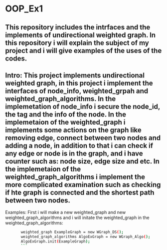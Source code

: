 # OOP_Ex1
This repository includes the intrfaces and the implements of undirectional weighted graph.
In this repository i will explain the subject of my project and i will give examples of the uses of the codes.
-----------------------------------------------------------------------------------------------------------------------------------------------------------------------------------

Intro:
This project implements undirectional weighted graph, in this project i implement the interfaces of node_info, weighted_grpah and weighted_graph_algorithms.
In the implemetation of node_info i  secure the node_id, the tag and the info of the node.
In the implemetaion of the weighted_graph i implements some actions on the graph like removing edge, connect between two nodes and adding a node, in addition to that i
can check if any edge or node is in the graph, and i have counter such as: node size, edge size and etc.
In the implemetaion of the weighted_graph_algorithms i implement the more complicated examination such as checking if hte graph is connected and the shortest path between 
two nodes.
------------------------------------------------------------------------------------------------------------------------------------------------------------------------------------
Examples:
First i will make a new weighted_graph and new weighted_graph_algorithms and i will initate the weighted_graph in the weighted_graph_algorithms:
 ```bash
        weighted_graph ExampleGraph = new WGraph_DS();
        weighted_graph_algorithms AlgoExGraph = new WGraph_Algo();
        AlgoExGraph.init(ExampleGraph);
        ```
